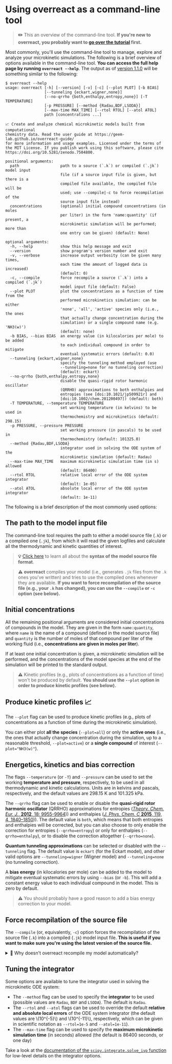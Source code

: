 # Using **overreact** as a command-line tool

> **✏️** This an overview of the command-line tool. **If you're new to
> **overreact**, you probably want to [go over the tutorial](./tutorial.md)
> first.**

Most commonly, you'll use the command-line tool to manage, explore and analyze
your microkinetic simulations. The following is a brief overview of options
available in the command-line tool. **You can access the full help page by
running `overreact --help`**. The output as of
[version 1.1.0](https://github.com/geem-lab/overreact/releases/tag/v1.1.0)
will be something similar to the following:

```console
$ overreact --help
usage: overreact [-h] [--version] [-v] [-c] [--plot PLOT] [-b BIAS]
                 [--tunneling {eckart,wigner,none}]
                 [--no-qrrho {both,enthalpy,entropy,none}] [-T TEMPERATURE]
                 [-p PRESSURE] [--method {Radau,BDF,LSODA}]
                 [--max-time MAX_TIME] [--rtol RTOL] [--atol ATOL]
                 path [concentrations ...]

📈 Create and analyze chemical microkinetic models built from computational
chemistry data. Read the user guide at https://geem-lab.github.io/overreact-guide/
for more information and usage examples. Licensed under the terms of
the MIT License. If you publish work using this software, please cite
https://doi.org/10.5281/zenodo.7504800.

positional arguments:
  path                  path to a source (`.k`) or compiled (`.jk`) model input
                        file (if a source input file is given, but there is a
                        compiled file available, the compiled file will be
                        used; use --compile|-c to force recompilation of the
                        source input file instead)
  concentrations        (optional) initial compound concentrations (in moles
                        per liter) in the form 'name:quantity' (if present, a
                        microkinetic simulation will be performed; more than
                        one entry can be given) (default: None)

optional arguments:
  -h, --help            show this help message and exit
  --version             show program's version number and exit
  -v, --verbose         increase output verbosity (can be given many times,
                        each time the amount of logged data is increased)
                        (default: 0)
  -c, --compile         force recompile a source (`.k`) into a compiled (`.jk`)
                        model input file (default: False)
  --plot PLOT           plot the concentrations as a function of time from the
                        performed microkinetics simulation: can be either
                        'none', 'all', 'active' species only (i.e., the ones
                        that actually change concentration during the
                        simulation) or a single compound name (e.g. 'NH3(w)')
                        (default: none)
  -b BIAS, --bias BIAS  an energy value (in kilocalories per mole) to be added
                        to each individual compound in order to mitigate
                        eventual systematic errors (default: 0.0)
  --tunneling {eckart,wigner,none}
                        specify the tunneling method employed (use
                        --tunneling=none for no tunneling correction)
                        (default: eckart)
  --no-qrrho {both,enthalpy,entropy,none}
                        disable the quasi-rigid rotor harmonic oscillator
                        (QRRHO) approximations to both enthalpies and
                        entropies (see [doi:10.1021/jp509921r] and
                        [doi:10.1002/chem.201200497]) (default: both)
  -T TEMPERATURE, --temperature TEMPERATURE
                        set working temperature (in kelvins) to be used in
                        thermochemistry and microkinetics (default: 298.15)
  -p PRESSURE, --pressure PRESSURE
                        set working pressure (in pascals) to be used in
                        thermochemistry (default: 101325.0)
  --method {Radau,BDF,LSODA}
                        integrator used in solving the ODE system of the
                        microkinetic simulation (default: Radau)
  --max-time MAX_TIME   maximum microkinetic simulation time (in s) allowed
                        (default: 86400)
  --rtol RTOL           relative local error of the ODE system integrator
                        (default: 1e-05)
  --atol ATOL           absolute local error of the ODE system integrator
                        (default: 1e-11)
```

The following is a brief description of the most commonly used options:

## The path to the model input file

The command-line tool requires the path to either a model source file (`.k`) or
a compiled one (`.jk`), from which it will read the given logfiles and calculate
all the thermodynamic and kinetic quantities of interest.

> **💡** [Click here](./input.md) to learn all about the **syntax of the model
> source file format**.

> **⚠️** **overreact** compiles your model (i.e., generates `.jk` files from the
> `.k` ones you've written) and tries to use the compiled ones whenever they are
> available. **If you want to force recompilation of the source file (e.g., your
> `.k` has changed), you can use the `--compile` or `-c` option (see below).**

## Initial concentrations

All the remaining positional arguments are considered initial concentrations of
compounds in the model. They are given in the form `name:quantity`, where `name`
is the name of a compound (defined in the model source file) and `quantity` is
the number of moles of that compound per liter of the working fluid (i.e.,
**concentrations are given in moles per liter**).

If at least one initial concentration is given, a microkinetic simulation will
be performed, and the concentrations of the model species at the end of the
simulation will be printed to the standard output.

> **⚠️** Kinetic profiles (e.g., plots of concentrations as a function of time)
> won't be produced by default. **You should use the `--plot` option in order to
> produce kinetic profiles (see below).**

## Produce kinetic profiles 📈

The `--plot` flag can be used to produce kinetic profiles (e.g., plots of
concentrations as a function of time during the microkinetic simulation).

You can either plot **all the species** (`--plot=all`) or only the **active
ones** (i.e., the ones that actually change concentration during the simulation,
up to a reasonable threshold, `--plot=active`) or a **single compound** of
interest (`--plot="NH3(w)"`).

## Energetics, kinetics and bias correction

The flags `--temperature` (or `-T`) and `--pressure` can be used to set the
working **temperature and pressure**, respectively, to be used in all
thermodynamic and kinetic calculations. Units are in kelvins and pascals,
respectively, and the default values are 298.15 K and 101.325 kPa.

The `--qrrho` flag can be used to enable or disable the **quasi-rigid rotor
harmonic oscillator** (QRRHO) approximations for entropies
([_Theory. Chem. Eur. J._, **2012**, 18: 9955-9964](https://doi.org/10.1002/chem.201200497)))
and enthalpies
([_J. Phys. Chem. C_ **2015**, 119, 4, 1840–1850](http://dx.doi.org/10.1021/jp509921r))).
The default value is `both`, which means that both entropies and enthalpies will
be corrected, but you can also choose to only enable the correction for
entropies (`--qrrho=entropy`) or only for enthalpies (`--qrrho=enthalpy`), or to
disable the correction altogether (`--qrrho=none`).

**Quantum tunneling approximations** can be selected or disabled with the
`--tunneling` flag. The default value is `eckart` (for the Eckart model), and
other valid options are `--tunneling=wigner` (Wigner model) and
`--tunneling=none` (no tunneling correction).

A **bias energy** (in kilocalories per mole) can be added to the model to
mitigate eventual systematic errors by using `--bias` (or `-b`). This will add a
constant energy value to each individual compound in the model. This is zero by
default.

> **⚠️** You should probably have a good reason to add a bias energy correction
> to your model.

## Force recompilation of the source file

The `--compile` (or, equivalently, `-c`) option forces the recompilation of the
source file (`.k`) into a compiled (`.jk`) model input file. **This is useful if
you want to make sure you're using the latest version of the source file.**

<details>
    <summary style="cursor: pointer;">
        🤔 Why doesn't overreact recompile my model automatically?
    </summary>
    <p>
        This is a design decision. The reason is that overreact is designed
        to work with <strong>very large models</strong>,
        and they can be slow interpret
        (imagine a model with a lot of reactions and a lot of species;
        <strong>overreact</strong> would have to read every logfile every time you run it,
        which can be quite slow).
    </p>
</details>

## Tuning the integrator

Some options are available to tune the integrator used in solving the
microkinetic ODE system:

- The `--method` flag can be used to specify the **integrator** to be used
  (possible values are `Radau`, `BDF` and `LSODA`). The default is `Radau`.
- The `--rtol` and `--atol` flags can be used to override the default
  **relative and absolute local errors** of the ODE system integrator (the
  default values are \\(10^{-5}\\) and \\(10^{-11}\\), respectively, which can
  be given in scientific notation as `--rtol=1e-5` and `--atol=1e-11`).
- The `--max-time` flag can be used to specify the **maximum microkinetic
  simulation time** (in seconds) allowed (the default is 86400 seconds, or one
  day)

Take a look at the
[documentation of the `scipy.integrate.solve_ivp` function](https://docs.scipy.org/doc/scipy/reference/generated/scipy.integrate.solve_ivp.html)
for low-level details on the integrator options.
